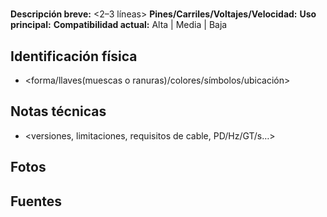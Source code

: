 # <Tipo y nombre>

**Descripción breve:** <2–3 líneas>
**Pines/Carriles/Voltajes/Velocidad:** <datos clave>
**Uso principal:** <texto>
**Compatibilidad actual:** Alta | Media | Baja

## Identificación física

- <forma/llaves(muescas o ranuras)/colores/símbolos/ubicación>

## Notas técnicas

- <versiones, limitaciones, requisitos de cable, PD/Hz/GT/s…>

## Fotos

## Fuentes
